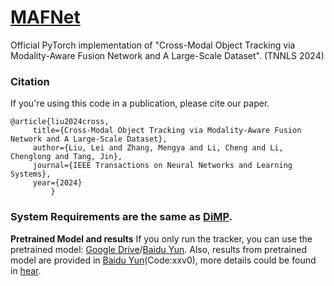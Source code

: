 # [MAFNet](https://arxiv.org/pdf/2312.14446)
Official PyTorch implementation of "Cross-Modal Object Tracking via Modality-Aware Fusion Network and A Large-Scale Dataset". (TNNLS 2024)

### Citation
If you're using this code in a publication, please cite our paper.

	@article{liu2024cross,
		 title={Cross-Modal Object Tracking via Modality-Aware Fusion Network and A Large-Scale Dataset},
		 author={Liu, Lei and Zhang, Mengya and Li, Cheng and Li, Chenglong and Tang, Jin},
		 journal={IEEE Transactions on Neural Networks and Learning Systems},
		 year={2024}
             }
  
### System Requirements are the same as [DiMP](https://github.com/visionml/pytracking).

**Pretrained Model and results**
If you only run the tracker, you can use the pretrained model: 
[Google Drive](https://drive.google.com/drive/folders/1devKVDIBG7vf7aRa-JbUT0dFlAAOoi_y?usp=drive_link)/[Baidu Yun](https://pan.baidu.com/s/1zafa4I9GLzYpS4FJuZzJkw?pwd=76db).
Also, results from pretrained model are provided in [Baidu Yun](https://pan.baidu.com/share/init?surl=7YPR9y3XfQpSONfXL_RHCQ)(Code:xxv0), more details could be found in [hear](https://github.com/mmic-lcl/Datasets-and-benchmark-code).

